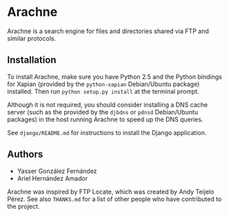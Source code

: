 Arachne
=======

Arachne is a search engine for files and directories shared via FTP
and similar protocols.

Installation
------------

To install Arachne, make sure you have Python 2.5 and the Python
bindings for Xapian (provided by the `python-xapian` Debian/Ubuntu
package) installed. Then run `python setup.py install` at the terminal
prompt.

Although it is not required, you should consider installing a DNS
cache server (such as the provided by the `djbdns` or `pdnsd`
Debian/Ubuntu packages) in the host running Arachne to speed up the
DNS queries.

See `django/README.md` for instructions to install the Django
application.

Authors
-------

* Yasser González Fernández
* Ariel Hernández Amador

Arachne was inspired by FTP Locate, which was created by Andy Teijelo
Pérez. See also `THANKS.md` for a list of other people who have
contributed to the project.
